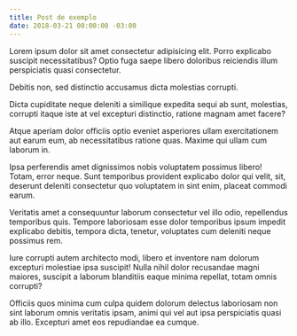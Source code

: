 ```yaml
---
title: Post de exemplo
date: 2018-03-21 00:00:00 -03:00
---
```


Lorem ipsum dolor sit amet consectetur adipisicing elit. Porro explicabo suscipit necessitatibus? Optio fuga saepe libero doloribus reiciendis illum perspiciatis quasi consectetur.

Debitis non, sed distinctio accusamus dicta molestias corrupti.

Dicta cupiditate neque deleniti a similique expedita sequi ab sunt, molestias, corrupti itaque iste at vel excepturi distinctio, ratione magnam amet facere?

Atque aperiam dolor officiis optio eveniet asperiores ullam exercitationem aut earum eum, ab necessitatibus ratione quas. Maxime qui ullam cum laborum in.

Ipsa perferendis amet dignissimos nobis voluptatem possimus libero! Totam, error neque. Sunt temporibus provident explicabo dolor qui velit, sit, deserunt deleniti consectetur quo voluptatem in sint enim, placeat commodi earum.

Veritatis amet a consequuntur laborum consectetur vel illo odio, repellendus temporibus quis. Tempore laboriosam esse dolor temporibus ipsum impedit explicabo debitis, tempora dicta, tenetur, voluptates cum deleniti neque possimus rem.

Iure corrupti autem architecto modi, libero et inventore nam dolorum excepturi molestiae ipsa suscipit! Nulla nihil dolor recusandae magni maiores, suscipit a laborum blanditiis eaque minima repellat, totam omnis corrupti?

Officiis quos minima cum culpa quidem dolorum delectus laboriosam non sint laborum omnis veritatis ipsam, animi qui vel aut ipsa perspiciatis quasi ab illo. Excepturi amet eos repudiandae ea cumque.